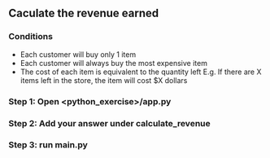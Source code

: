 ## Caculate the revenue earned
### Conditions
- Each customer will buy only 1 item
- Each customer will always buy the most expensive item
- The cost of each item is equivalent to the quantity left E.g. If there are X items left in the store, the item will cost $X dollars

### Step 1: Open <python_exercise>/app.py
### Step 2: Add your answer under calculate_revenue
### Step 3: run main.py
